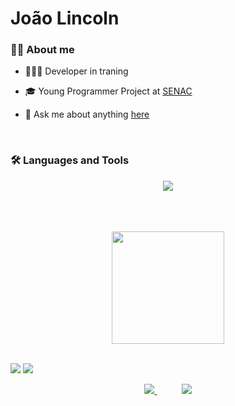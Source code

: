 

<!--
**Jjhonetoo/Jjhonetoo** is a ✨ _special_ ✨ repository because its `README.md` (this file) appears on your GitHub profile.

Here are some ideas to get you started:

- 🔭 I’m currently working on ...
- 🌱 I’m currently learning ...
- 👯 I’m looking to collaborate on ...
- 🤔 I’m looking for help with ...
- 💬 Ask me about ...
- 📫 How to reach me: ...
- 😄 Pronouns: ...
- ⚡ Fun fact: ...
-->
<h1 align="left">João Lincoln</h1>


### 🧔🏻 About me


- 👨🏻‍💻 Developer in traning
- 🎓 Young Programmer Project at [SENAC](http://portal.sc.senac.br/)

- 💬 Ask me about anything [here][telegram]

<br/>

### 🛠 Languages and Tools
<p align="center">
    <img src="https://skillicons.dev/icons?i=js,java,css,html,react,nodejs,mysql&perline=9" />
</p>

<br/>
<br/>
<br/>

<div align="center">
    <img height="180em" src="https://github-readme-stats.vercel.app/api/top-langs/?username=joaolincoln&layout=compact&langs_count=7&theme=dark"/></a>
</div>


<br/>
<div> 
 
  <a href = "mailto:joaolincolnneto@gmail.com"><img src="https://img.shields.io/badge/-Gmail-%23333?style=for-the-badge&logo=gmail&logoColor=white" target="_blank"></a>
  <a href="https://www.linkedin.com/in/joao-lincoln/-45875016a" target="_blank"><img src="https://img.shields.io/badge/-LinkedIn-%230077B5?style=for-the-badge&logo=linkedin&logoColor=white" target="_blank"></a> 
  
</div>





<p align="center">
    <a href="mailto:joaolincolnneto@gmail.com">
        <img src="https://img.shields.io/badge/Microsoft_Outlook-0078D4?style=for-the-badge&logo=microsoft-outlook&logoColor=white">
    </a>
    &nbsp;&nbsp;&nbsp;&nbsp;&nbsp;&nbsp;&nbsp;&nbsp;&nbsp;
    <a href="https://www.linkedin.com/in/joao-lincoln/">
        <img src="https://img.shields.io/badge/linkedin-%230077B5.svg?&style=for-the-badge&logo=linkedin&logoColor=white&link=mailto:https://www.linkedin.com/in/dudu-cardoso/">
    </a>
   
</p>



[telegram]: https://api.whatsapp.com/send?phone=5548991310557

